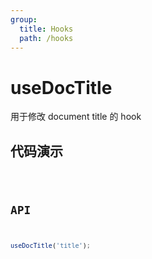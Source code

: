 ```yaml
---
group:
  title: Hooks
  path: /hooks
---
```


# useDocTitle

用于修改 document title 的 hook

## 代码演示

<code src="./demo/demo1.jsx" />

## API

```javascript
useDocTitle('title');
```
